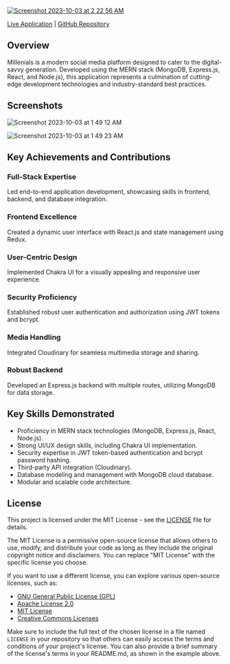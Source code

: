 
[![Screenshot 2023-10-03 at 2 22 56 AM](https://github.com/RaviMaru20/millenials_react_app/assets/33301239/d334eb79-1f86-40d5-b5eb-395bc901ad67)](https://millenials.netlify.app)

[Live Application](https://millenials.netlify.app/) | [GitHub Repository](https://github.com/RaviMaru20/millenials_react_app.git)

## Overview
Millenials is a modern social media platform designed to cater to the digital-savvy generation. Developed using the MERN stack (MongoDB, Express.js, React, and Node.js), this application represents a culmination of cutting-edge development technologies and industry-standard best practices.

## Screenshots

![Screenshot 2023-10-03 at 1 49 12 AM](https://github.com/RaviMaru20/millenials_react_app/assets/33301239/d2a50fad-8dc3-44ca-a5ef-768961c3d762)

![Screenshot 2023-10-03 at 1 49 23 AM](https://github.com/RaviMaru20/millenials_react_app/assets/33301239/c71c1cf4-cdcc-4d2b-a46a-2ab2a5a36b65)


## Key Achievements and Contributions

### Full-Stack Expertise

Led end-to-end application development, showcasing skills in frontend, backend, and database integration.

### Frontend Excellence

Created a dynamic user interface with React.js and state management using Redux.

### User-Centric Design

Implemented Chakra UI for a visually appealing and responsive user experience.

### Security Proficiency

Established robust user authentication and authorization using JWT tokens and bcrypt.

### Media Handling

Integrated Cloudinary for seamless multimedia storage and sharing.

### Robust Backend

Developed an Express.js backend with multiple routes, utilizing MongoDB for data storage.

## Key Skills Demonstrated

- Proficiency in MERN stack technologies (MongoDB, Express.js, React, Node.js).
- Strong UI/UX design skills, including Chakra UI implementation.
- Security expertise in JWT token-based authentication and bcrypt password hashing.
- Third-party API integration (Cloudinary).
- Database modeling and management with MongoDB cloud database.
- Modular and scalable code architecture.

## License

This project is licensed under the MIT License - see the [LICENSE](LICENSE) file for details.

The MIT License is a permissive open-source license that allows others to use, modify, and distribute your code as long as they include the original copyright notice and disclaimers. You can replace "MIT License" with the specific license you choose.

If you want to use a different license, you can explore various open-source licenses, such as:

- [GNU General Public License (GPL)](https://www.gnu.org/licenses/gpl-3.0.en.html)
- [Apache License 2.0](https://www.apache.org/licenses/LICENSE-2.0)
- [MIT License](https://opensource.org/licenses/MIT)
- [Creative Commons Licenses](https://creativecommons.org/licenses/)

Make sure to include the full text of the chosen license in a file named `LICENSE` in your repository so that others can easily access the terms and conditions of your project's license. You can also provide a brief summary of the license's terms in your README.md, as shown in the example above.
